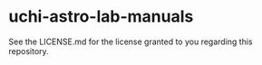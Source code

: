 # uchi-astro-lab-manuals

See the LICENSE.md for the license granted to you regarding this repository.
